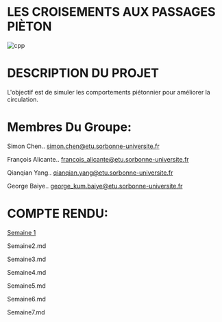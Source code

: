 # LES CROISEMENTS AUX PASSAGES PIÈTON

![cpp](https://github.com/user-attachments/assets/67459fe5-8457-4bfc-a443-3049f7916baa)

# DESCRIPTION DU PROJET
L'objectif est de simuler les comportements piétonnier pour améliorer la circulation.

# Membres Du Groupe:
Simon Chen.. simon.chen@etu.sorbonne-universite.fr

François Alicante.. francois_alicante@etu.sorbonne-universite.fr

Qianqian Yang.. qianqian.yang@etu.sorbonne-universite.fr

George Baiye.. george_kum.baiye@etu.sorbonne-universite.fr

# COMPTE RENDU:

[Semaine 1](https://github.com/user-attachments/files/19834629/Semaine1.md)


Semaine2.md

Semaine3.md

Semaine4.md

Semaine5.md

Semaine6.md

Semaine7.md


